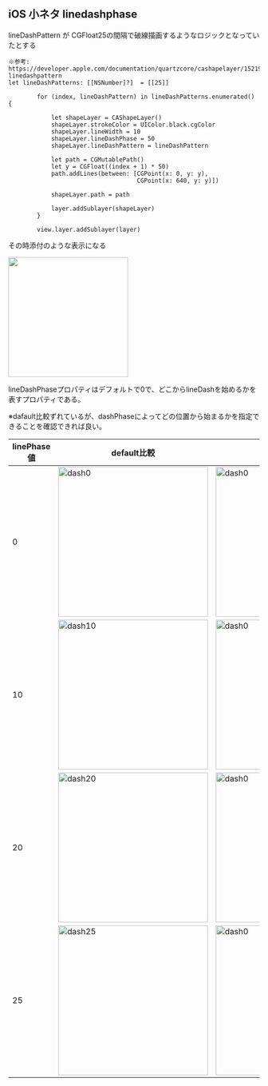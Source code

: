 ## iOS 小ネタ linedashphase

lineDashPattern が CGFloat25の間隔で破線描画するようなロジックとなっていたとする

```
※参考: https://developer.apple.com/documentation/quartzcore/cashapelayer/1521921-linedashpattern
let lineDashPatterns: [[NSNumber]?]  = [[25]]
             
        for (index, lineDashPattern) in lineDashPatterns.enumerated() {
            
            let shapeLayer = CAShapeLayer()
            shapeLayer.strokeColor = UIColor.black.cgColor
            shapeLayer.lineWidth = 10
            shapeLayer.lineDashPhase = 50
            shapeLayer.lineDashPattern = lineDashPattern
            
            let path = CGMutablePath()
            let y = CGFloat((index + 1) * 50)
            path.addLines(between: [CGPoint(x: 0, y: y),
                                    CGPoint(x: 640, y: y)])
            
            shapeLayer.path = path
            
            layer.addSublayer(shapeLayer)
        }
        
        view.layer.addSublayer(layer)
```

その時添付のような表示になる

<img src="https://user-images.githubusercontent.com/16571394/182247657-466fc1f4-acc4-4b52-aba4-970c1670e621.png" width="240">

lineDashPhaseプロパティはデフォルトで0で、どこからlineDashを始めるかを表すプロパティである。

※dafault比較ずれているが、dashPhaseによってどの位置から始まるかを指定できることを確認できれば良い。

|linePhase値|default比較|実際の画像|
|---|---|---|
|0|<img width="300" alt="dash0" src="https://user-images.githubusercontent.com/16571394/182250022-e2111e2c-60b3-4c0b-ae46-d33d62c96b54.png">|<img width="300" alt="dash0" src="https://user-images.githubusercontent.com/16571394/182250130-b0c521b2-cf1d-4bbc-aa41-dd1586f865ee.png">|
|10|<img width="300" alt="dash10" src="https://user-images.githubusercontent.com/16571394/182249789-5e17072b-8e87-44c7-84c3-6ce036bee02d.png">|<img width="300" alt="dash0" src="https://user-images.githubusercontent.com/16571394/182250135-e93168c6-44ec-41ea-a742-06ad93e036ea.png">|
|20|<img width="300" alt="dash20" src="https://user-images.githubusercontent.com/16571394/182249792-6064337c-801c-4328-aa17-dea5d37c229c.png">|<img width="300" alt="dash0" src="https://user-images.githubusercontent.com/16571394/182250160-28981992-d6f8-4b63-b107-657e5f6695c8.png">|
|25|<img width="300" alt="dash25" src="https://user-images.githubusercontent.com/16571394/182249795-3b1517e0-0297-4593-a8e9-db7848b79603.png">|<img width="300" alt="dash0" src="https://user-images.githubusercontent.com/16571394/182250163-7a0ba9de-f596-4d20-afc6-7639e5fc92ba.png">|
